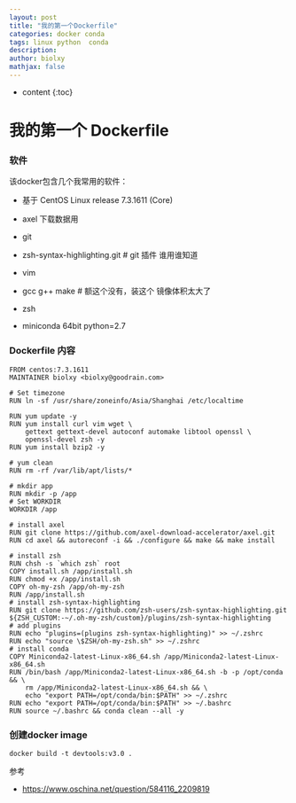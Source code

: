 ```yaml
---
layout: post
title: "我的第一个Dockerfile"
categories: docker conda
tags: linux python  conda
description: 
author: biolxy
mathjax: false
---
```


* content
{:toc}



# 我的第一个 Dockerfile

### 软件

该docker包含几个我常用的软件：

- 基于 CentOS Linux release 7.3.1611 (Core)

- axel    下载数据用
- git 
- zsh-syntax-highlighting.git    #  git 插件 谁用谁知道
- vim
- gcc g++ make  # 额这个没有，装这个 镜像体积太大了
- zsh
- miniconda 64bit python=2.7  

### Dockerfile 内容

```
FROM centos:7.3.1611
MAINTAINER biolxy <biolxy@goodrain.com>

# Set timezone
RUN ln -sf /usr/share/zoneinfo/Asia/Shanghai /etc/localtime

RUN yum update -y
RUN yum install curl vim wget \
    gettext gettext-devel autoconf automake libtool openssl \
    openssl-devel zsh -y
RUN yum install bzip2 -y

# yum clean
RUN rm -rf /var/lib/apt/lists/*

# mkdir app
RUN mkdir -p /app
# Set WORKDIR
WORKDIR /app

# install axel
RUN git clone https://github.com/axel-download-accelerator/axel.git
RUN cd axel && autoreconf -i && ./configure && make && make install

# install zsh
RUN chsh -s `which zsh` root
COPY install.sh /app/install.sh
RUN chmod +x /app/install.sh
COPY oh-my-zsh /app/oh-my-zsh
RUN /app/install.sh
# install zsh-syntax-highlighting
RUN git clone https://github.com/zsh-users/zsh-syntax-highlighting.git ${ZSH_CUSTOM:-~/.oh-my-zsh/custom}/plugins/zsh-syntax-highlighting
# add plugins
RUN echo "plugins=(plugins zsh-syntax-highlighting)" >> ~/.zshrc
RUN echo "source \$ZSH/oh-my-zsh.sh" >> ~/.zshrc
# install conda
COPY Miniconda2-latest-Linux-x86_64.sh /app/Miniconda2-latest-Linux-x86_64.sh
RUN /bin/bash /app/Miniconda2-latest-Linux-x86_64.sh -b -p /opt/conda && \
    rm /app/Miniconda2-latest-Linux-x86_64.sh && \
    echo "export PATH=/opt/conda/bin:$PATH" >> ~/.zshrc
RUN echo "export PATH=/opt/conda/bin:$PATH" >> ~/.bashrc
RUN source ~/.bashrc && conda clean --all -y
```

###  创建docker image
```
docker build -t devtools:v3.0 .
```





参考

- https://www.oschina.net/question/584116_2209819